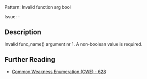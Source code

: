 Pattern: Invalid function arg bool

Issue: -

## Description

Invalid func_name() argument nr 1. A non-boolean value is required.

## Further Reading

* [Common Weakness Enumeration (CWE) - 628](https://cwe.mitre.org/data/definitions/628.html)